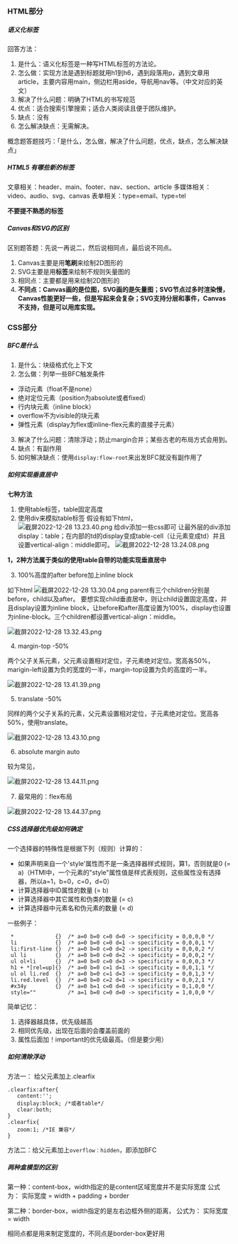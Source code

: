 ### HTML部分

##### 语义化标签

回答方法：
1. 是什么：语义化标签是一种写HTML标签的方法论。
2. 怎么做：实现方法是遇到标题就用h1到h6，遇到段落用p，遇到文章用article，主要内容用main，侧边栏用aside，导航用nav等。（中文对应的英文）
3. 解决了什么问题：明确了HTML的书写规范
4. 优点：适合搜索引擎搜索；适合人类阅读且便于团队维护。
5. 缺点：没有
6. 怎么解决缺点：无需解决。

概念题答题技巧：「是什么，怎么做，解决了什么问题，优点，缺点，怎么解决缺点」

##### HTML5 有哪些新的标签

文章相关：header、main、footer、nav、section、article
多媒体相关：video、audio、svg、canvas
表单相关：type=email、type=tel

**不要提不熟悉的标签**


##### Canvas和SVG的区别

区别题答题：先说一再说二，然后说相同点，最后说不同点。

1. Canvas主要是用**笔刷**来绘制2D图形的
2. SVG主要是用**标签**来绘制不规则矢量图的
3. 相同点：主要都是用来绘制2D图形的
4. **不同点：Canvas画的是位图，SVG画的是矢量图；SVG节点过多时渲染慢，Canvas性能更好一些，但是写起来会复杂；SVG支持分层和事件，Canvas不支持，但是可以用库实现。**

### CSS部分

##### BFC是什么

1. 是什么：块级格式化上下文
2. 怎么做：列举一些BFC触发条件
* 浮动元素（float不是none）
* 绝对定位元素（position为absolute或者fixed）
* 行内块元素（inline block）
* overflow不为visible的块元素
* 弹性元素（display为flex或inline-flex元素的直接子元素）
3. 解决了什么问题：清除浮动；防止margin合并；某些古老的布局方式会用到。
4. 缺点：有副作用
5. 如何解决缺点：使用`display:flow-root`来出发BFC就没有副作用了


##### 如何实现垂直居中

**七种方法**

1. 使用table标签，table固定高度
2. 使用div来模拟table标签
   假设有如下html，
   ![截屏2022-12-28 13.23.40.png](https://p9-juejin.byteimg.com/tos-cn-i-k3u1fbpfcp/e2cf0ac3a8394a21af1f8047c29ca614~tplv-k3u1fbpfcp-watermark.image?)
   给div添加一些css即可
   让最外层的div添加display：table；在内部的td的display变成table-cell（让元素变成td）并且设置vertical-align：middle即可。
   ![截屏2022-12-28 13.24.08.png](https://p9-juejin.byteimg.com/tos-cn-i-k3u1fbpfcp/c532cc2abf01425484109783206f8516~tplv-k3u1fbpfcp-watermark.image?)

**1，2种方法属于类似的使用table自带的功能实现垂直居中**

3. 100%高度的after before加上inline block

如下html
![截屏2022-12-28 13.30.04.png](https://p6-juejin.byteimg.com/tos-cn-i-k3u1fbpfcp/b0a9853433544bd2a35e0a16db92328e~tplv-k3u1fbpfcp-watermark.image?)
parent有三个children分别是before，child以及after。
要想实现child垂直居中，则让child设置固定高度，并且display设置为inline block，让before和after高度设置为100%，display也设置为inline-block。三个children都设置vertical-align：middle。

![截屏2022-12-28 13.32.43.png](https://p1-juejin.byteimg.com/tos-cn-i-k3u1fbpfcp/84a69f11781b404485f2b13b658e8cc1~tplv-k3u1fbpfcp-watermark.image?)

4. margin-top -50%

两个父子关系元素，父元素设置相对定位，子元素绝对定位。宽高各50%，marigin-left设置为负的宽度的一半，margin-top设置为负的高度的一半。

![截屏2022-12-28 13.41.39.png](https://p6-juejin.byteimg.com/tos-cn-i-k3u1fbpfcp/d8b2e67ec88541ba8638087b64b928a2~tplv-k3u1fbpfcp-watermark.image?)

5. translate -50%

同样的两个父子关系的元素，父元素设置相对定位，子元素绝对定位。宽高各50%，使用translate。

![截屏2022-12-28 13.43.10.png](https://p3-juejin.byteimg.com/tos-cn-i-k3u1fbpfcp/41246a60086444dabedbe77bb4a20307~tplv-k3u1fbpfcp-watermark.image?)

6. absolute margin auto

较为常见，

![截屏2022-12-28 13.44.11.png](https://p9-juejin.byteimg.com/tos-cn-i-k3u1fbpfcp/df4d896bb3da47b994b347dffcd1e23c~tplv-k3u1fbpfcp-watermark.image?)

7. 最常用的：flex布局


![截屏2022-12-28 13.44.37.png](https://p1-juejin.byteimg.com/tos-cn-i-k3u1fbpfcp/df0e287565b343ae8ed7cc1ca5e70633~tplv-k3u1fbpfcp-watermark.image?)

##### CSS选择器优先级如何确定

一个选择器的特殊性是根据下列（规则）计算的：

-   如果声明来自一个'style'属性而不是一条选择器样式规则，算1，否则就是0 (= a)（HTMl中，一个元素的"style"属性值是样式表规则，这些属性没有选择器，所以a=1，b=0，c=0，d=0）
-   计算选择器中ID属性的数量 (= b)
-   计算选择器中其它属性和伪类的数量 (= c)
-   计算选择器中元素名和伪元素的数量 (= d)

一些例子：
```
 *             {}  /* a=0 b=0 c=0 d=0 -> specificity = 0,0,0,0 */
 li            {}  /* a=0 b=0 c=0 d=1 -> specificity = 0,0,0,1 */
 li:first-line {}  /* a=0 b=0 c=0 d=2 -> specificity = 0,0,0,2 */
 ul li         {}  /* a=0 b=0 c=0 d=2 -> specificity = 0,0,0,2 */
 ul ol+li      {}  /* a=0 b=0 c=0 d=3 -> specificity = 0,0,0,3 */
 h1 + *[rel=up]{}  /* a=0 b=0 c=1 d=1 -> specificity = 0,0,1,1 */
 ul ol li.red  {}  /* a=0 b=0 c=1 d=3 -> specificity = 0,0,1,3 */
 li.red.level  {}  /* a=0 b=0 c=2 d=1 -> specificity = 0,0,2,1 */
 #x34y         {}  /* a=0 b=1 c=0 d=0 -> specificity = 0,1,0,0 */
 style=""          /* a=1 b=0 c=0 d=0 -> specificity = 1,0,0,0 */
```

简单记忆：
1. 选择器越具体，优先级越高
2. 相同优先级，出现在后面的会覆盖前面的
3. 属性后面加！important的优先级最高。（但是要少用）

##### 如何清除浮动

方法一： 给父元素加上.clearfix
```
.clearfix:after{
   content:'';
   display:block; /*或者table*/
   clear:both;
}
.clearfix{
   zoom:1; /*IE 兼容*/
}
```
方法二：给父元素加上`overflow：hidden`，即添加BFC


##### 两种盒模型的区别

第一种：content-box，width指定的是content区域宽度并不是实际宽度
公式为： 实际宽度 = width + padding + border

第二种：border-box，width指定的是左右边框外侧的距离，
公式为： 实际宽度 = width

相同点都是用来制定宽度的，不同点是border-box更好用